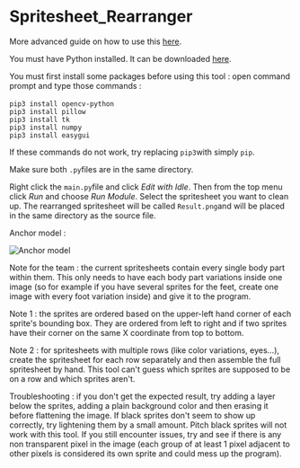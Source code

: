 # Spritesheet_Rearranger

More advanced guide on how to use this [here](https://docs.google.com/document/d/1_7ffUXJ9Euz9cPE18tUKmR307wTUofz47r0G7JTA0YE/edit?usp=sharing).

You must have Python installed. It can be downloaded [here](https://www.python.org).

You must first install some packages before using this tool : open command prompt and type those commands :<br />
<br />
```pip3 install opencv-python```<br />
```pip3 install pillow```<br />
```pip3 install tk```<br />
```pip3 install numpy```<br />
```pip3 install easygui```<br />

If these commands do not work, try replacing ```pip3```with simply ```pip```.

Make sure both ```.py```files are in the same directory.

Right click the ```main.py```file and click _Edit with Idle_. Then from the top menu click _Run_ and choose _Run Module_. Select the spritesheet you want to clean up. The rearranged spritesheet will be called ```Result.png```and will be placed in the same directory as the source file.

Anchor model :

![Anchor model](https://github.com/Syrus212/Spritesheet_Rearranger/blob/main/Anchor%20model.png)

Note for the team : the current spritesheets contain every single body part within them. This only needs to have each body part variations inside one image (so for example if you have several sprites for the feet, create one image with every foot variation inside) and give it to the program.

Note 1 : the sprites are ordered based on the upper-left hand corner of each sprite's bounding box. They are ordered from left to right and if two sprites have their corner on the same X coordinate from top to bottom.

Note 2 : for spritesheets with multiple rows (like color variations, eyes...), create the spritesheet for each row separately and then assemble the full spritesheet by hand. This tool can't guess which sprites are supposed to be on a row and which sprites aren't.

Troubleshooting : if you don't get the expected result, try adding a layer below the sprites, adding a plain background color and then erasing it before flattening the image. If black sprites don't seem to show up correctly, try lightening them by a small amount. Pitch black sprites will not work with this tool. If you still encounter issues, try and see if there is any non transparent pixel in the image (each group of at least 1 pixel adjacent to other pixels is considered its own sprite and could mess up the program).
